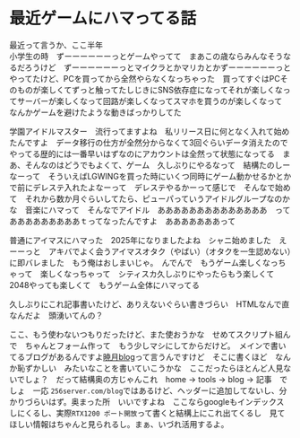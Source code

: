 # 最近ゲームにハマってる話
最近って言うか、ここ半年<br>
小学生の時　ずーーーーーーっとゲームやってて　まあこの歳ならみんなそうなるだろうけど　ずーーーーーーっとマイクラとかマリカとかずーーーーーーっとやってたけど、PCを買ってから全然やらなくなっちゃった　買ってすぐはPCそのものが楽しくてずっと触ってたしじきにSNS依存症になってそれが楽しくなってサーバーが楽しくなって回路が楽しくなってスマホを買うのが楽しくなって　なんかゲームを避けたような動きばっかりしてた

学園アイドルマスター　流行ってますよね　私リリース日に何となく入れて始めたんですよ　データ移行の仕方が全然分からなくて3回ぐらいデータ消えたのでやってる歴的には一番早いはずなのにアカウントは全然って状態になってる　まあ、そんなのはどうでもよくて、ゲーム　久しぶりにやるなって　結構たのしーなーって　そういえばLGWINGを買った時にいくつ同時にゲーム動かせるかとかで前にデレステ入れたよなーって　デレステやるかーって感じで　そんなで始めて　それから数か月ぐらいしてたら、ピューパっていうアイドルグループなのかな　音楽にハマって　そんなでアイドル　ああああああああああああああ　って　あああああああああｔってなったんですよ　あああああああって　

普通にアイマスにハマった　2025年になりましたよね　シャニ始めました　えーーっと　アキバでよく会うアイマスオタク（やばい）（オタクを一生認めない）に即バレました　もう俺はおしまいじゃ。　んでんで　もうゲーム楽しくなっちゃって　楽しくなっちゃって　シティスカ久しぶりにやったらもう楽しくて　2048やっても楽しくて　もうゲーム全体にハマってる

久しぶりにこれ記事書いたけど、ありえないぐらい書きづらい　HTMLなんで直なんだよ　頭湧いてんの？

ここ、もう使わないつもりだったけど、また使おうかな　せめてスクリプト組んで　ちゃんとフォーム作って　もう少しマシにしてからだけど。　メインで書いてるブログがあるんですよ<a href="https://gyougetsu.com">暁月blog</a>って言うんですけど　そこに書くほど　なんか恥ずかしい　みたいなことを書いていこうかな　ここだったらほとんど人見ないでしょ？　だって結構奥の方じゃんこれ　home -> tools -> blog -> 記事　でしょ　一応 `256server.com/blog`ではあるけど、ヘッダーに追加してないし、分かりづらいはず。奥まった所　いいですよね　ここならgoogleもインデックスしにくるし、実際`RTX1200 ポート開放`って書くと結構上にこれ出てくるし　見てほしい情報はちゃんと見られるし。まぁ、いづれ活用するよ。